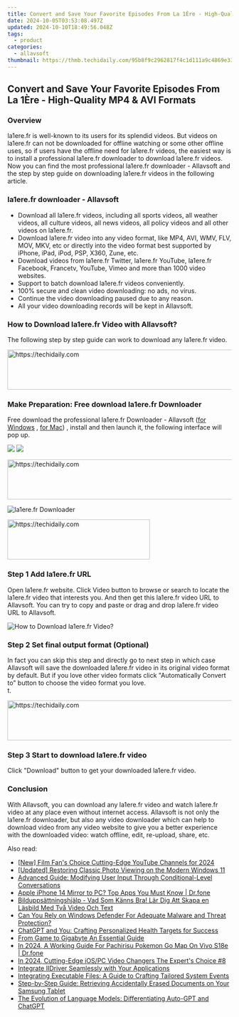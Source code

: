```yaml
---
title: Convert and Save Your Favorite Episodes From La 1Ère - High-Quality MP4 & AVI Formats
date: 2024-10-05T03:53:08.497Z
updated: 2024-10-10T18:49:56.048Z
tags:
  - product
categories:
  - allavsoft
thumbnail: https://thmb.techidaily.com/95b8f9c2962817f4c1d111a9c4869e31921442b0ad6b9a26e74db8ab6e71425f.jpg
---
```


## Convert and Save Your Favorite Episodes From La 1Ère - High-Quality MP4 & AVI Formats

### Overview

la1ere.fr is well-known to its users for its splendid videos. But videos on la1ere.fr can not be downloaded for offline watching or some other offline uses, so if users have the offline need for la1ere.fr videos, the easiest way is to install a professional la1ere.fr downloader to download la1ere.fr videos. Now you can find the most professional la1ere.fr downloader - Allavsoft and the step by step guide on downloading la1ere.fr videos in the following article.

### la1ere.fr downloader - Allavsoft

* Download all la1ere.fr videos, including all sports videos, all weather videos, all culture videos, all news videos, all policy videos and all other videos on la1ere.fr.
* Download la1ere.fr video into any video format, like MP4, AVI, WMV, FLV, MOV, MKV, etc or directly into the video format best supported by iPhone, iPad, iPod, PSP, X360, Zune, etc.
* Download videos from la1ere.fr Twitter, la1ere.fr YouTube, la1ere.fr Facebook, Francetv, YouTube, Vimeo and more than 1000 video websites.
* Support to batch download la1ere.fr videos conveniently.
* 100% secure and clean video downloading: no ads, no virus.
* Continue the video downloading paused due to any reason.
* All your video downloading records will be kept in Allavsoft.

### How to Download la1ere.fr Video with Allavsoft?

The following step by step guide can work to download any la1ere.fr video.

<!-- affiliate ads begin -->
<a href="https://aligracehair.sjv.io/c/5597632/2047366/19272" target="_top" id="2047366">
  <img src="//a.impactradius-go.com/display-ad/19272-2047366" border="0" alt="https://techidaily.com" width="728" height="90"/>
</a>
<img height="0" width="0" src="https://aligracehair.sjv.io/i/5597632/2047366/19272" style="position:absolute;visibility:hidden;" border="0" />
<!-- affiliate ads end -->

### Make Preparation: Free download la1ere.fr Downloader

Free download the professional la1ere.fr Downloader - Allavsoft ([for Windows](https://tools.techidaily.com/allavsoft/products/) , [for Mac](https://tools.techidaily.com/allavsoft/products/)) , install and then launch it, the following interface will pop up.

[![](https://www.allavsoft.com/how-to/../images/how-to/free-download-win.jpg)](https://tools.techidaily.com/allavsoft/products/) [![](https://www.allavsoft.com/how-to/../images/how-to/free-download-mac.jpg)](https://tools.techidaily.com/allavsoft/products/)

<!-- affiliate ads begin -->
<a href="https://aligracehair.sjv.io/c/5597632/1925489/19272" target="_top" id="1925489">
  <img src="//a.impactradius-go.com/display-ad/19272-1925489" border="0" alt="https://techidaily.com" width="728" height="90"/>
</a>
<img height="0" width="0" src="https://aligracehair.sjv.io/i/5597632/1925489/19272" style="position:absolute;visibility:hidden;" border="0" />
<!-- affiliate ads end -->

![la1ere.fr Downloader](https://www.allavsoft.com/how-to/../images/allavsoft/screen-shot-600.jpg)

<!-- affiliate ads begin -->
<a href="https://wigfever.sjv.io/c/5597632/2014850/22899" target="_top" id="2014850">
  <img src="//a.impactradius-go.com/display-ad/22899-2014850" border="0" alt="https://techidaily.com" width="320" height="90"/>
</a>
<img height="0" width="0" src="https://wigfever.sjv.io/i/5597632/2014850/22899" style="position:absolute;visibility:hidden;" border="0" />
<!-- affiliate ads end -->

### Step 1 Add la1ere.fr URL

Open la1ere.fr website. Click Video button to browse or search to locate the la1ere.fr video that interests you. And then get this la1ere.fr video URL to Allavsoft. You can try to copy and paste or drag and drop la1ere.fr video URL to Allavsoft.

![How to Download la1ere.fr Video?](https://www.allavsoft.com/how-to/../images/how-to/download-rtmp-video/download-rtmp-video.jpg)

### Step 2 Set final output format (Optional)

In fact you can skip this step and directly go to next step in which case Allavsoft will save the downloaded la1ere.fr video in its original video format by default. But if you love other video formats click "Automatically Convert to" button to choose the video format you love.  
t.

<!-- affiliate ads begin -->
<a href="https://appsumo.8odi.net/c/5597632/2151869/7443" target="_top" id="2151869">
  <img src="//a.impactradius-go.com/display-ad/7443-2151869" border="0" alt="https://techidaily.com" width="728" height="90"/>
</a>
<img height="0" width="0" src="https://appsumo.8odi.net/i/5597632/2151869/7443" style="position:absolute;visibility:hidden;" border="0" />
<!-- affiliate ads end -->

### Step 3 Start to download la1ere.fr video

Click "Download" button to get your downloaded la1ere.fr video.

### Conclusion

With Allavsoft, you can download any la1ere.fr video and watch la1ere.fr video at any place even without internet access. Allavsoft is not only the la1ere.fr downloader, but also any video downloader which can help to download video from any video website to give you a better experience with the downloaded video: watch offline, edit, re-upload, share, etc.

<ins class="adsbygoogle"
     style="display:block"
     data-ad-format="autorelaxed"
     data-ad-client="ca-pub-7571918770474297"
     data-ad-slot="1223367746"></ins>

<ins class="adsbygoogle"
     style="display:block"
     data-ad-client="ca-pub-7571918770474297"
     data-ad-slot="8358498916"
     data-ad-format="auto"
     data-full-width-responsive="true"></ins>

<span class="atpl-alsoreadstyle">Also read:</span>
<div><ul>
<li><a href="https://eaxpv-info.techidaily.com/new-film-fans-choice-cutting-edge-youtube-channels-for-2024/"><u>[New] Film Fan's Choice Cutting-Edge YouTube Channels for 2024</u></a></li>
<li><a href="https://extra-approaches.techidaily.com/updated-restoring-classic-photo-viewing-on-the-modern-windows-11/"><u>[Updated] Restoring Classic Photo Viewing on the Modern Windows 11</u></a></li>
<li><a href="https://fox-sys.techidaily.com/advanced-guide-modifying-user-input-through-conditional-level-conversations/"><u>Advanced Guide: Modifying User Input Through Conditional-Level Conversations</u></a></li>
<li><a href="https://screen-mirror.techidaily.com/apple-iphone-14-mirror-to-pc-top-apps-you-must-know-drfone-by-drfone-ios/"><u>Apple iPhone 14 Mirror to PC? Top Apps You Must Know | Dr.fone</u></a></li>
<li><a href="https://blog-min.techidaily.com/bilduppsattningshjalp-vad-som-kanns-bra-lar-dig-att-skapa-en-lasbild-med-tva-video-och-text/"><u>Bilduppsättningshjälp - Vad Som Känns Bra! Lär Dig Att Skapa en Läsbild Med Två Video Och Text</u></a></li>
<li><a href="https://fox-sys.techidaily.com/can-you-rely-on-windows-defender-for-adequate-malware-and-threat-protection/"><u>Can You Rely on Windows Defender For Adequate Malware and Threat Protection?</u></a></li>
<li><a href="https://tech-hub.techidaily.com/chatgpt-and-you-crafting-personalized-health-targets-for-success/"><u>ChatGPT and You: Crafting Personalized Health Targets for Success</u></a></li>
<li><a href="https://remote-screen-capture.techidaily.com/from-game-to-gigabyte-an-essential-guide/"><u>From Game to Gigabyte An Essential Guide</u></a></li>
<li><a href="https://change-location.techidaily.com/in-2024-a-working-guide-for-pachirisu-pokemon-go-map-on-vivo-s18e-drfone-by-drfone-virtual-android/"><u>In 2024, A Working Guide For Pachirisu Pokemon Go Map On Vivo S18e | Dr.fone</u></a></li>
<li><a href="https://vp-tips.techidaily.com/in-2024-cutting-edge-iospc-video-changers-the-experts-choice-8/"><u>In 2024, Cutting-Edge iOS/PC Video Changers The Expert's Choice #8</u></a></li>
<li><a href="https://fox-sys.techidaily.com/integrate-iidriver-seamlessly-with-your-applications/"><u>Integrate IIDriver Seamlessly with Your Applications</u></a></li>
<li><a href="https://fox-sys.techidaily.com/integrating-executable-files-a-guide-to-crafting-tailored-system-events/"><u>Integrating Executable Files: A Guide to Crafting Tailored System Events</u></a></li>
<li><a href="https://fox-sys.techidaily.com/step-by-step-guide-retrieving-accidentally-erased-documents-on-your-samsung-tablet/"><u>Step-by-Step Guide: Retrieving Accidentally Erased Documents on Your Samsung Tablet</u></a></li>
<li><a href="https://tech-revival.techidaily.com/the-evolution-of-language-models-differentiating-auto-gpt-and-chatgpt/"><u>The Evolution of Language Models: Differentiating Auto-GPT and ChatGPT</u></a></li>
</ul></div>


